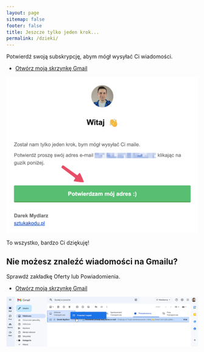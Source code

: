 ```yaml
---
layout: page
sitemap: false
footer: false
title: Jeszcze tylko jeden krok...
permalink: /dzieki/
---
```


Potwierdź swoją subskrypcję, abym mógł wysyłać Ci wiadomości.

* [Otwórz moją skrzynkę Gmail](https://gmail.com)

![potwierdz](/images/newsletter_potwierdz.png)

To wszystko, bardzo Ci dziękuję!

## Nie możesz znaleźć wiadomości na Gmailu?
Sprawdź zakładkę Oferty lub Powiadomienia.

* [Otwórz moją skrzynkę Gmail](https://gmail.com)

![ofert](/images/newsletter_glowne.png)
